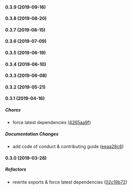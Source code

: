 #### 0.3.9 (2019-09-16)

#### 0.3.8 (2019-08-20)

#### 0.3.7 (2019-08-15)

#### 0.3.6 (2019-07-09)

#### 0.3.5 (2019-06-19)

#### 0.3.4 (2019-06-10)

#### 0.3.3 (2019-06-08)

#### 0.3.2 (2019-05-21)

#### 0.3.1 (2019-04-16)

##### Chores

*  force latest dependencies ([4265aa9f](https://github.com/lykmapipo/role/commit/4265aa9f92f68d72379af7903920255fa7070af4))

##### Documentation Changes

*  add code of conduct & contributing guide ([eeaa28c6](https://github.com/lykmapipo/role/commit/eeaa28c682963c5e60fad2fbc007a69c21715217))

#### 0.3.0 (2019-03-28)

##### Refactors

*  rewrite exports & force latest dependencies ([02c19b72](https://github.com/lykmapipo/role/commit/02c19b726e167f883922cf04e9559eb73da86839))


